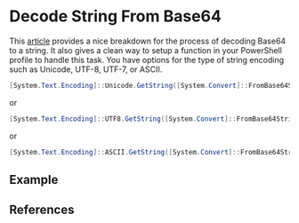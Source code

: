 # Decode String From Base64

This [article](https://www.sans.org/blog/month-of-powershell-profile-hack-base64-encoding-decoding/) provides a nice breakdown for the process of decoding Base64 to a string.
It also gives a clean way to setup a function in your PowerShell profile to handle this task.
You have options for the type of string encoding such as Unicode, UTF-8, UTF-7, or ASCII.

```powershell
[System.Text.Encoding]::Unicode.GetString([System.Convert]::FromBase64String($EncodedText))
```

or

```powershell
[System.Text.Encoding]::UTF8.GetString([System.Convert]::FromBase64String($EncodedText))
```

or

```powershell
[System.Text.Encoding]::ASCII.GetString([System.Convert]::FromBase64String($EncodedText))
```

## Example

## References
